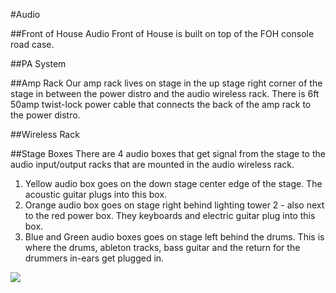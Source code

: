 #Audio

##Front of House
Audio Front of House is built on top of the FOH console road case.

##PA System

##Amp Rack
Our amp rack lives on stage in the up stage right corner of the stage in between the power distro and the audio wireless rack. There is 6ft 50amp twist-lock power cable that connects the back of the amp rack to the power distro.

##Wireless Rack

##Stage Boxes
There are 4 audio boxes that get signal from the stage to the audio input/output racks that are mounted in the audio wireless rack.

1. Yellow audio box goes on the down stage center edge of the stage. The acoustic guitar plugs into this box.
2. Orange audio box goes on stage right behind lighting tower 2 - also next to the red power box. They keyboards and electric guitar plug into this box.
3. Blue and Green audio boxes goes on stage left behind the drums. This is where the drums, ableton tracks, bass guitar and the return for the drummers in-ears get plugged in.

![](http://drive.google.com/uc?export=view&id=0B_UCDXMnViT6NjRkQ3dXRHhTTGM)